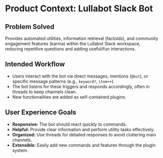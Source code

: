 # Product Context: Lullabot Slack Bot

## Problem Solved
Provides automated utilities, information retrieval (factoids), and community engagement features (karma) within the Lullabot Slack workspace, reducing repetitive questions and adding useful/fun interactions.

## Intended Workflow
- Users interact with the bot via direct messages, mentions (`@bot`), or specific message patterns (e.g., `keyword?`, `item++`).
- The bot listens for these triggers and responds accordingly, often in threads to keep channels clean.
- New functionalities are added as self-contained plugins.

## User Experience Goals
- **Responsive:** The bot should react quickly to commands.
- **Helpful:** Provide clear information and perform utility tasks effectively.
- **Organized:** Use threads for detailed responses to avoid cluttering main channels.
- **Extensible:** Easily add new commands and features through the plugin system. 